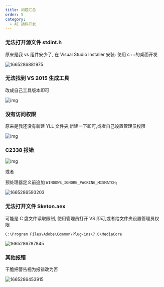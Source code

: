 ```yaml
---
title: 问题汇总
order: 5
category:
  - AE 插件开发
---
```


### 无法打开源文件 stdint.h

原来是我 vs 组件安少了, 在 Visual Studio Installer 安装: 使用 c++的桌面开发

![1665286881975](images/1665286881975.png)

### 无法找到 VS 2015 生成工具

改成自己工具版本即可

![img](images\tool.png)

### 没有访问权限

原来是我还没有新建 YLL 文件夹,新建一下即可,或者自己设置管理员权限

![img](images\folder.png)

### C2338 报错

![img](images\C2338.png)

或者

预处理器定义前追加 `WINDOWS_IGNORE_PACKING_MISMATCH;`

![1665286593203](images/1665286593203.png)

### 无法打开文件 Sketon.aex

可能是 C 盘文件读取限制, 使用管理员打开 VS 即可,或者给文件夹设置管理员权限

`C:\Program Files\Adobe\Common\Plug-ins\7.0\MediaCore`

![1665286787845](images/1665286787845.png)

### 其他报错

干脆把警告视为报错改为否

![1665286453915](images/1665286453915.png)
